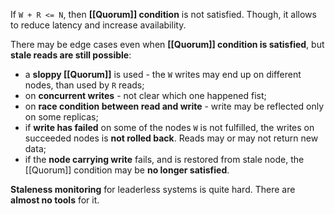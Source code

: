 If `W + R <= N`, then **[[Quorum]] condition** is not satisfied. Though, it allows to reduce latency and increase availability.

There may be edge cases even when **[[Quorum]] condition is satisfied**, but **stale reads are still possible**:
- a **sloppy [[Quorum]]** is used - the `W` writes may end up on different nodes, than used by `R` reads;
- on **concurrent writes** - not clear which one happened fist;
- on **race condition between read and write** - write may be reflected only on some replicas;
- if **write has failed** on some of the nodes `W` is not fulfilled, the writes on succeeded nodes is **not rolled back**. Reads may or may not return new data;
- if the **node carrying write** fails, and is restored from stale node, the [[Quorum]] condition may be **no longer satisfied**.

**Staleness monitoring** for leaderless systems is quite hard. There are **almost no tools** for it.
